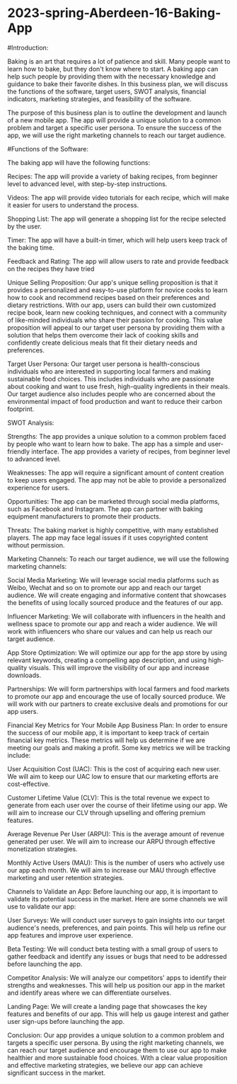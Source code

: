 # 2023-spring-Aberdeen-16-Baking-App

#Introduction:

Baking is an art that requires a lot of patience and skill. Many people want to learn how to bake, but they don't know where to start. A baking app can help such people by providing them with the necessary knowledge and guidance to bake their favorite dishes. In this business plan, we will discuss the functions of the software, target users, SWOT analysis, financial indicators, marketing strategies, and feasibility of the software.

The purpose of this business plan is to outline the development and launch of a new mobile app. The app will provide a unique solution to a common problem and target a specific user persona. To ensure the success of the app, we will use the right marketing channels to reach our target audience.


#Functions of the Software:

The baking app will have the following functions:

Recipes: The app will provide a variety of baking recipes, from beginner level to advanced level, with step-by-step instructions.

Videos: The app will provide video tutorials for each recipe, which will make it easier for users to understand the process.

Shopping List: The app will generate a shopping list for the recipe selected by the user.

Timer: The app will have a built-in timer, which will help users keep track of the baking time.

Feedback and Rating: The app will allow users to rate and provide feedback on the recipes they have tried


Unique Selling Proposition:
Our app's unique selling proposition is that it provides a personalized and easy-to-use platform for novice cooks to learn how to cook and recommend recipes based on their preferences and dietary restrictions. With our app, users can build their own customized recipe book, learn new cooking techniques, and connect with a community of like-minded individuals who share their passion for cooking. This value proposition will appeal to our target user persona by providing them with a solution that helps them overcome their lack of cooking skills and confidently create delicious meals that fit their dietary needs and preferences.



Target User Persona:
Our target user persona is health-conscious individuals who are interested in supporting local farmers and making sustainable food choices. This includes individuals who are passionate about cooking and want to use fresh, high-quality ingredients in their meals. Our target audience also includes people who are concerned about the environmental impact of food production and want to reduce their carbon footprint.

SWOT Analysis:

Strengths:
The app provides a unique solution to a common problem faced by people who want to learn how to bake.
The app has a simple and user-friendly interface.
The app provides a variety of recipes, from beginner level to advanced level.

Weaknesses:
The app will require a significant amount of content creation to keep users engaged.
The app may not be able to provide a personalized experience for users.

Opportunities:
The app can be marketed through social media platforms, such as Facebook and Instagram.
The app can partner with baking equipment manufacturers to promote their products.

Threats:
The baking market is highly competitive, with many established players.
The app may face legal issues if it uses copyrighted content without permission.


Marketing Channels:
To reach our target audience, we will use the following marketing channels:

Social Media Marketing: We will leverage social media platforms such as Weibo, Wechat and so on to promote our app and reach our target audience. We will create engaging and informative content that showcases the benefits of using locally sourced produce and the features of our app.

Influencer Marketing: We will collaborate with influencers in the health and wellness space to promote our app and reach a wider audience. We will work with influencers who share our values and can help us reach our target audience.

App Store Optimization: We will optimize our app for the app store by using relevant keywords, creating a compelling app description, and using high-quality visuals. This will improve the visibility of our app and increase downloads.

Partnerships: We will form partnerships with local farmers and food markets to promote our app and encourage the use of locally sourced produce. We will work with our partners to create exclusive deals and promotions for our app users.




Financial Key Metrics for Your Mobile App Business Plan:
In order to ensure the success of our mobile app, it is important to keep track of certain financial key metrics. These metrics will help us determine if we are meeting our goals and making a profit. Some key metrics we will be tracking include:

User Acquisition Cost (UAC): This is the cost of acquiring each new user. We will aim to keep our UAC low to ensure that our marketing efforts are cost-effective.

Customer Lifetime Value (CLV): This is the total revenue we expect to generate from each user over the course of their lifetime using our app. We will aim to increase our CLV through upselling and offering premium features.

Average Revenue Per User (ARPU): This is the average amount of revenue generated per user. We will aim to increase our ARPU through effective monetization strategies.

Monthly Active Users (MAU): This is the number of users who actively use our app each month. We will aim to increase our MAU through effective marketing and user retention strategies.


Channels to Validate an App:
Before launching our app, it is important to validate its potential success in the market. Here are some channels we will use to validate our app:

User Surveys: We will conduct user surveys to gain insights into our target audience's needs, preferences, and pain points. This will help us refine our app features and improve user experience.

Beta Testing: We will conduct beta testing with a small group of users to gather feedback and identify any issues or bugs that need to be addressed before launching the app.

Competitor Analysis: We will analyze our competitors' apps to identify their strengths and weaknesses. This will help us position our app in the market and identify areas where we can differentiate ourselves.

Landing Page: We will create a landing page that showcases the key features and benefits of our app. This will help us gauge interest and gather user sign-ups before launching the app.

Conclusion:
Our app provides a unique solution to a common problem and targets a specific user persona. By using the right marketing channels, we can reach our target audience and encourage them to use our app to make healthier and more sustainable food choices. With a clear value proposition and effective marketing strategies, we believe our app can achieve significant success in the market.
